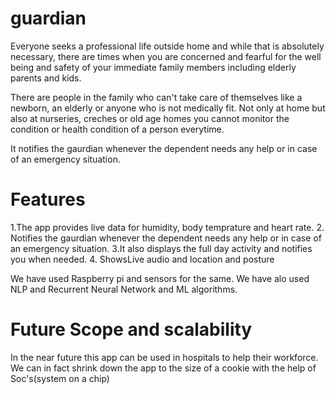 # guardian
Everyone seeks a professional life outside home and while that is absolutely necessary, there are times when you are concerned and fearful for the well being and safety of your immediate family members including elderly parents and kids.

There are people in the family who can't take care of themselves like a newborn, an elderly or anyone who is not medically fit. Not only at home but also at nurseries, creches or old age homes you cannot monitor the condition or health condition of a person everytime.

It notifies the  gaurdian whenever the dependent needs any help or in case of an emergency situation. 

# Features
 
1.The app provides live data for humidity, body temprature and heart  rate.
2. Notifies the  gaurdian whenever the dependent needs any help or in case of an emergency situation.
3.It also displays the full day activity and notifies you when needed.
4. ShowsLive audio and location and posture    

We have used Raspberry pi and sensors for the same.
We have alo used NLP and Recurrent Neural Network and ML algorithms.  

# Future Scope and scalability

In the near future this app can be used in hospitals to help their workforce.
We can in fact shrink down the app to the size of a cookie with the help of Soc's(system on a chip)
